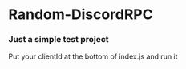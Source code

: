 # Random-DiscordRPC
### Just a simple test project
Put your clientId at the bottom of index.js and run it

